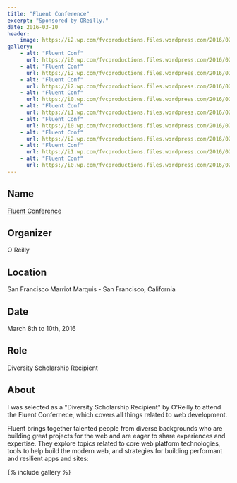 ```yaml
---
title: "Fluent Conference"
excerpt: "Sponsored by OReilly."
date: 2016-03-10
header:
    image: https://i2.wp.com/fvcproductions.files.wordpress.com/2016/02/img_0526.jpg
gallery:
    - alt: "Fluent Conf"
      url: https://i0.wp.com/fvcproductions.files.wordpress.com/2016/02/img_0510.jpg
    - alt: "Fluent Conf"
      url: https://i2.wp.com/fvcproductions.files.wordpress.com/2016/02/img_0491.jpg
    - alt: "Fluent Conf"
      url: https://i2.wp.com/fvcproductions.files.wordpress.com/2016/02/img_0484.jpg
    - alt: "Fluent Conf"
      url: https://i0.wp.com/fvcproductions.files.wordpress.com/2016/02/img_0520.jpg
    - alt: "Fluent Conf"
      url: https://i1.wp.com/fvcproductions.files.wordpress.com/2016/02/img_0556.jpg
    - alt: "Fluent Conf"
      url: https://i0.wp.com/fvcproductions.files.wordpress.com/2016/02/img_0527.jpg
    - alt: "Fluent Conf"
      url: https://i2.wp.com/fvcproductions.files.wordpress.com/2016/02/img_0526.jpg
    - alt: "Fluent Conf"
      url: https://i1.wp.com/fvcproductions.files.wordpress.com/2016/02/img_0502.jpg
    - alt: "Fluent Conf"
      url: https://i0.wp.com/fvcproductions.files.wordpress.com/2016/02/img_0527.jpg
---
```


## Name

<a title="Fluent Conference" href="https://conferences.oreilly.com/fluent/javascript-html-us/" target="_blank" rel="noopener">Fluent Conference</a>

## Organizer

O'Reilly

## Location

San Francisco Marriot Marquis - San Francisco, California

## Date

March 8th to 10th, 2016

## Role

Diversity Scholarship Recipient

## About

I was selected as a "Diversity Scholarship Recipient" by O'Reilly to attend the Fluent Confernece, which covers all things related to web development.

Fluent brings together talented people from diverse backgrounds who are building great projects for the web and are eager to share experiences and expertise. They explore topics related to core web platform technologies, tools to help build the modern web, and strategies for building performant and resilient apps and sites:

{% include gallery %}